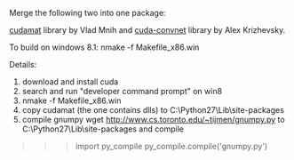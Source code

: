 Merge the following two into one package:

[cudamat](http://code.google.com/p/cudamat/) library by Vlad Mnih and [cuda-convnet](http://code.google.com/p/cuda-convnet/) library by
Alex Krizhevsky.

To build on windows 8.1:
 nmake -f Makefile_x86.win
 
Details:

1. download and install cuda
2. search and run "developer command prompt" on win8
3.  nmake -f Makefile_x86.win
4. copy cudamat (the one contains dlls) to C:\Python27\Lib\site-packages
5. compile gnumpy
wget http://www.cs.toronto.edu/~tijmen/gnumpy.py to C:\Python27\Lib\site-packages and compile
>>> import py_compile
>>> py_compile.compile('gnumpy.py')